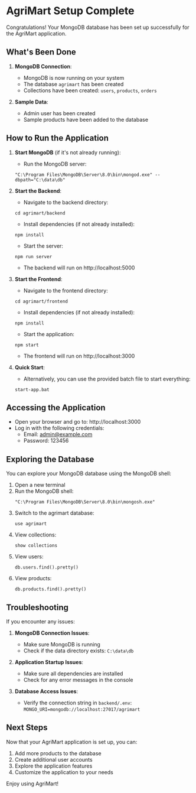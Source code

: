 # AgriMart Setup Complete

Congratulations! Your MongoDB database has been set up successfully for the AgriMart application.

## What's Been Done

1. **MongoDB Connection**: 
   - MongoDB is now running on your system
   - The database `agrimart` has been created
   - Collections have been created: `users`, `products`, `orders`

2. **Sample Data**:
   - Admin user has been created
   - Sample products have been added to the database

## How to Run the Application

1. **Start MongoDB** (if it's not already running):
   - Run the MongoDB server:
   ```
   "C:\Program Files\MongoDB\Server\8.0\bin\mongod.exe" --dbpath="C:\data\db"
   ```

2. **Start the Backend**:
   - Navigate to the backend directory:
   ```
   cd agrimart/backend
   ```
   - Install dependencies (if not already installed):
   ```
   npm install
   ```
   - Start the server:
   ```
   npm run server
   ```
   - The backend will run on http://localhost:5000

3. **Start the Frontend**:
   - Navigate to the frontend directory:
   ```
   cd agrimart/frontend
   ```
   - Install dependencies (if not already installed):
   ```
   npm install
   ```
   - Start the application:
   ```
   npm start
   ```
   - The frontend will run on http://localhost:3000

4. **Quick Start**:
   - Alternatively, you can use the provided batch file to start everything:
   ```
   start-app.bat
   ```

## Accessing the Application

- Open your browser and go to: http://localhost:3000
- Log in with the following credentials:
  - Email: admin@example.com
  - Password: 123456

## Exploring the Database

You can explore your MongoDB database using the MongoDB shell:

1. Open a new terminal
2. Run the MongoDB shell:
   ```
   "C:\Program Files\MongoDB\Server\8.0\bin\mongosh.exe"
   ```
3. Switch to the agrimart database:
   ```
   use agrimart
   ```
4. View collections:
   ```
   show collections
   ```
5. View users:
   ```
   db.users.find().pretty()
   ```
6. View products:
   ```
   db.products.find().pretty()
   ```

## Troubleshooting

If you encounter any issues:

1. **MongoDB Connection Issues**:
   - Make sure MongoDB is running
   - Check if the data directory exists: `C:\data\db`

2. **Application Startup Issues**:
   - Make sure all dependencies are installed
   - Check for any error messages in the console

3. **Database Access Issues**:
   - Verify the connection string in `backend/.env`: `MONGO_URI=mongodb://localhost:27017/agrimart`

## Next Steps

Now that your AgriMart application is set up, you can:

1. Add more products to the database
2. Create additional user accounts
3. Explore the application features
4. Customize the application to your needs

Enjoy using AgriMart!
